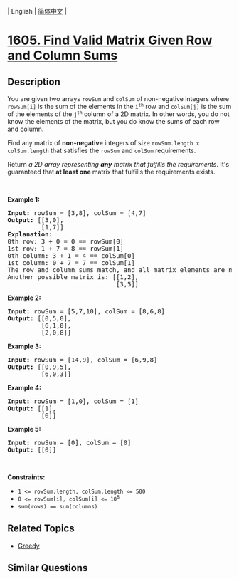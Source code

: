 
| English | [简体中文](README.md) |

# [1605. Find Valid Matrix Given Row and Column Sums](https://leetcode-cn.com/problems/find-valid-matrix-given-row-and-column-sums/)

## Description

<p>You are given two arrays <code>rowSum</code> and <code>colSum</code> of non-negative integers where <code>rowSum[i]</code> is the sum of the elements in the <code>i<sup>th</sup></code> row and <code>colSum[j]</code> is the sum of the elements of the <code>j<sup>th</sup></code> column of a 2D matrix. In other words, you do not know the elements of the matrix, but you do know the sums of each row and column.</p>

<p>Find any matrix of <strong>non-negative</strong> integers of size <code>rowSum.length x colSum.length</code> that satisfies the <code>rowSum</code> and <code>colSum</code> requirements.</p>

<p>Return <em>a 2D array representing <strong>any</strong> matrix that fulfills the requirements</em>. It&#39;s guaranteed that <strong>at least one </strong>matrix that fulfills the requirements exists.</p>

<p>&nbsp;</p>
<p><strong>Example 1:</strong></p>

<pre>
<strong>Input:</strong> rowSum = [3,8], colSum = [4,7]
<strong>Output:</strong> [[3,0],
         [1,7]]
<strong>Explanation:</strong>
0th row: 3 + 0 = 0 == rowSum[0]
1st row: 1 + 7 = 8 == rowSum[1]
0th column: 3 + 1 = 4 == colSum[0]
1st column: 0 + 7 = 7 == colSum[1]
The row and column sums match, and all matrix elements are non-negative.
Another possible matrix is: [[1,2],
                             [3,5]]
</pre>

<p><strong>Example 2:</strong></p>

<pre>
<strong>Input:</strong> rowSum = [5,7,10], colSum = [8,6,8]
<strong>Output:</strong> [[0,5,0],
         [6,1,0],
         [2,0,8]]
</pre>

<p><strong>Example 3:</strong></p>

<pre>
<strong>Input:</strong> rowSum = [14,9], colSum = [6,9,8]
<strong>Output:</strong> [[0,9,5],
         [6,0,3]]
</pre>

<p><strong>Example 4:</strong></p>

<pre>
<strong>Input:</strong> rowSum = [1,0], colSum = [1]
<strong>Output:</strong> [[1],
         [0]]
</pre>

<p><strong>Example 5:</strong></p>

<pre>
<strong>Input:</strong> rowSum = [0], colSum = [0]
<strong>Output:</strong> [[0]]
</pre>

<p>&nbsp;</p>
<p><strong>Constraints:</strong></p>

<ul>
	<li><code>1 &lt;= rowSum.length, colSum.length &lt;= 500</code></li>
	<li><code>0 &lt;= rowSum[i], colSum[i] &lt;= 10<sup>8</sup></code></li>
	<li><code>sum(rows) == sum(columns)</code></li>
</ul>

## Related Topics

- [Greedy](https://leetcode-cn.com/tag/greedy)

## Similar Questions


